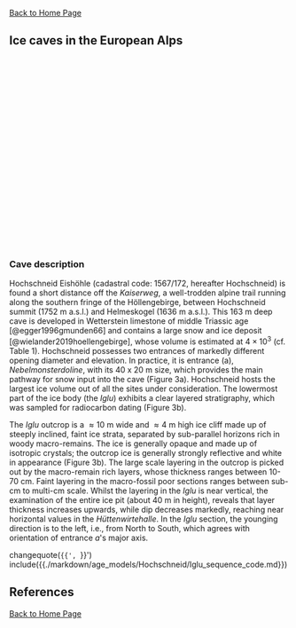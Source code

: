 [Back to Home Page](https://tr1813.github.io/ancient-ice-in-austria/html/index.html)

<link rel="stylesheet" href="https://unpkg.com/leaflet@1.6.0/dist/leaflet.css"
   integrity="sha512-xwE/Az9zrjBIphAcBb3F6JVqxf46+CDLwfLMHloNu6KEQCAWi6HcDUbeOfBIptF7tcCzusKFjFw2yuvEpDL9wQ=="
   crossorigin=""/> 
     <!-- Make sure you put this AFTER Leaflet's CSS -->
 <script src="https://unpkg.com/leaflet@1.6.0/dist/leaflet.js"
   integrity="sha512-gZwIG9x3wUXg2hdXF6+rVkLF/0Vi9U8D2Ntg4Ga5I5BZpVkVxlJWbSQtXPSiUTtC0TjtGOmxa1AJPuV0CPthew=="
   crossorigin=""></script>
   
<div id= "themap">
<h2>Ice caves in the European Alps</h2>
<div id="mapid"></div>

<style type="text/css">
   #mapid { height: 340px; }
</style>

</div>
  <script src='../javascript/map_box.js'  type="text/javascript"></script>  



### Cave description

Hochschneid Eishöhle (cadastral code: 1567/172, hereafter Hochschneid) is found a short distance off the *Kaiserweg*, a well-trodden alpine trail running along the southern fringe of the Höllengebirge, between Hochschneid summit (1752 m a.s.l.) and Helmeskogel (1636 m a.s.l.). 
This 163 m deep cave is developed in Wetterstein limestone of middle Triassic age [@egger1996gmunden66] and contains a large snow and ice deposit [@wielander2019hoellengebirge], whose volume is estimated at $4 \times 10 ^3$ (cf. Table 1).
Hochschneid possesses two entrances of markedly different opening diameter and elevation. 
In practice, it is entrance (a), *Nebelmonsterdoline*, with its 40 x 20 m size, which provides the main pathway for snow input into the cave (Figure 3a).
Hochschneid hosts the largest ice volume out of all the sites under consideration.
The lowermost part of the ice body (the *Iglu*) exhibits a clear layered stratigraphy, which was sampled for radiocarbon dating (Figure 3b).

The *Iglu* outcrop is a $\approx 10$ m wide and $\approx 4$ m high ice cliff made up of steeply inclined, faint ice strata, separated by sub-parallel horizons rich in woody macro-remains. 
The ice is generally opaque and made up of isotropic crystals; the outcrop ice is generally strongly reflective and white in appearance (Figure 3b). 
The large scale layering in the outcrop is picked out by the macro-remain rich layers, whose thickness ranges between 10-70 cm.
Faint layering in the macro-fossil poor sections ranges between sub-cm to multi-cm scale.
Whilst the layering in the _Iglu_ is near vertical, the examination of the entire ice pit (about 40 m in height), reveals that layer thickness increases upwards, while dip decreases markedly, reaching near horizontal values in the _Hüttenwirtehalle_.
In the _Iglu_ section, the younging direction is to the left, i.e., from North to South, which agrees with orientation of entrance _a_'s major axis.

changequote(`{{', `}}')
include({{./markdown/age_models/Hochschneid/Iglu_sequence_code.md}})

## References

[Back to Home Page](https://tr1813.github.io/ancient-ice-in-austria/html/index.html)

